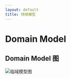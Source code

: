 ```yaml
---
layout: default
title: 领域模型
---
```


# Domain Model

## Domain Model 图  
![临域模型图](https://img-blog.csdn.net/20180429224105213?watermark/2/text/aHR0cHM6Ly9ibG9nLmNzZG4ubmV0L2EyNDg3MzA0NDg0/font/5a6L5L2T/fontsize/400/fill/I0JBQkFCMA==/dissolve/70)
